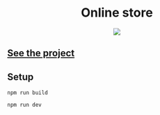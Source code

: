 <h1 align="center">Online store</h1>
<p align="center">
  <img src="https://img.shields.io/badge/made%20by-opv1-blue.svg">
</p>

## [See the project](https://opv1.github.io/online-store-layout/)

## Setup

```
npm run build
```

```
npm run dev
```
